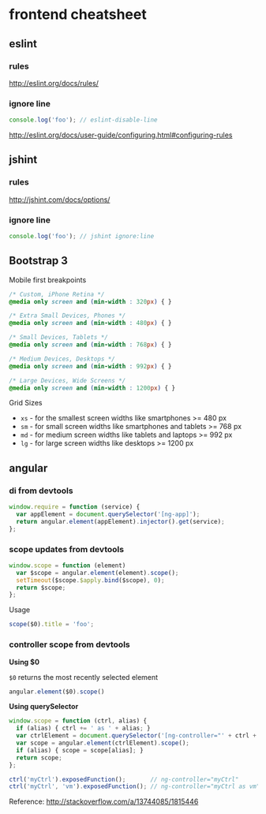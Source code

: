 frontend cheatsheet
===================

eslint
------

### rules

<http://eslint.org/docs/rules/>

### ignore line

```js
console.log('foo'); // eslint-disable-line
```
<http://eslint.org/docs/user-guide/configuring.html#configuring-rules>

jshint
------

### rules

<http://jshint.com/docs/options/>

### ignore line

```js
console.log('foo'); // jshint ignore:line
```

Bootstrap 3
-----------

Mobile first breakpoints

```css
/* Custom, iPhone Retina */ 
@media only screen and (min-width : 320px) { }

/* Extra Small Devices, Phones */ 
@media only screen and (min-width : 480px) { }

/* Small Devices, Tablets */
@media only screen and (min-width : 768px) { }

/* Medium Devices, Desktops */
@media only screen and (min-width : 992px) { }

/* Large Devices, Wide Screens */
@media only screen and (min-width : 1200px) { }
```

Grid Sizes

  * `xs` - for the smallest screen widths like smartphones >= 480 px
  * `sm` - for small screen widths like smartphones and tablets >= 768 px
  * `md` - for medium screen widths like tablets and laptops >= 992 px
  * `lg` - for large screen widths like desktops >= 1200 px

angular
-------

### di from devtools

```js
window.require = function (service) {
  var appElement = document.querySelector('[ng-app]');
  return angular.element(appElement).injector().get(service);
};
```

### scope updates from devtools

```js
window.scope = function (element) 
  var $scope = angular.element(element).scope();
  setTimeout($scope.$apply.bind($scope), 0);
  return $scope;
};
```

Usage

```js
scope($0).title = 'foo';
```

### controller scope from devtools

**Using $0**

`$0` returns the most recently selected element

```js
angular.element($0).scope()
```

**Using querySelector**

```js
window.scope = function (ctrl, alias) {
  if (alias) { ctrl += ' as ' + alias; }
  var ctrlElement = document.querySelector('[ng-controller="' + ctrl + '"]');
  var scope = angular.element(ctrlElement).scope();
  if (alias) { scope = scope[alias]; }
  return scope;
};
```

```js
ctrl('myCtrl').exposedFunction();       // ng-controller="myCtrl"
ctrl('myCtrl', 'vm').exposedFunction(); // ng-controller="myCtrl as vm"
```

Reference: <http://stackoverflow.com/a/13744085/1815446>
